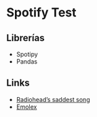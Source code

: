 # Spotify Test

## Librerías
+ Spotipy
+ Pandas

## Links
+ [Radiohead’s saddest song](https://www.theverge.com/2017/2/22/14698446/radiohead-most-depressing-song-data-spotify-gloom-index)
+ [Emolex](http://www.saifmohammad.com/WebPages/NRC-Emotion-Lexicon.htm)
